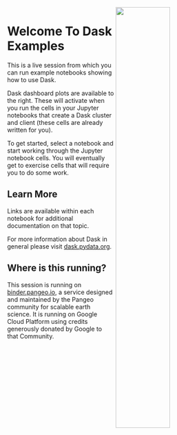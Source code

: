 <img src="images/dask-horizontal.svg" width="50%" align="right">

Welcome To Dask Examples
========================

This is a live session from which you can run example notebooks showing how to
use Dask.

Dask dashboard plots are available to the right. These will activate when you
run the cells in your Jupyter notebooks that create a Dask cluster and client
(these cells are already written for you).

To get started, select a notebook and start working through the Jupyter
notebook cells. You will eventually get to exercise cells that will require you
to do some work.


Learn More
----------

Links are available within each notebook for additional documentation on that
topic.

For more information about Dask in general please visit
[dask.pydata.org](https://dask.pydata.org).

Where is this running?
----------------------

This session is running on [binder.pangeo.io](https://binder.pangeo.io), a
service designed and maintained by the Pangeo community for scalable earth
science. It is running on Google Cloud Platform using credits generously
donated by Google to that Community.

